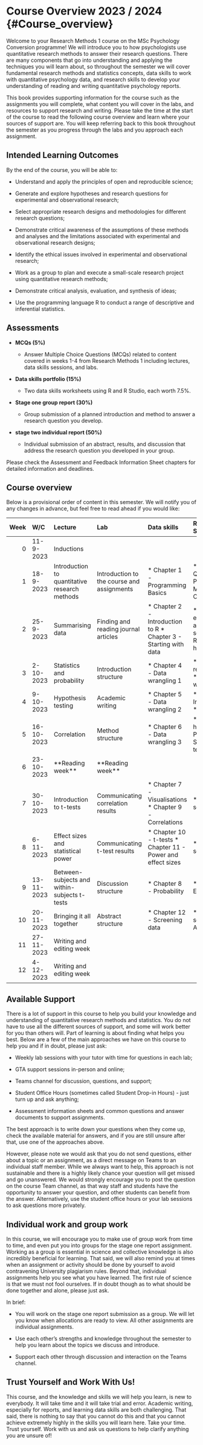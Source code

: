 

# Course Overview 2023 / 2024 {#Course_overview}

Welcome to your Research Methods 1 course on the MSc Psychology Conversion programme! We will introduce you to how psychologists use quantitative research methods to answer their research questions. There are many components that go into understanding and applying the techniques you will learn about, so throughout the semester we will cover fundamental research methods and statistics concepts, data skills to work with quantitative psychology data, and research skills to develop your understanding of reading and writing quantitative psychology reports. 

This book provides supporting information for the course such as the assignments you will complete, what content you will cover in the labs, and resources to support research and writing. Please take the time at the start of the course to read the following course overview and learn where your sources of support are. You will keep referring back to this book throughout the semester as you progress through the labs and you approach each assignment.

## Intended Learning Outcomes

By the end of the course, you will be able to:

- Understand and apply the principles of open and reproducible science;

- Generate and explore hypotheses and research questions for experimental and observational research;

- Select appropriate research designs and methodologies for different research questions;

- Demonstrate critical awareness of the assumptions of these methods and analyses and the limitations associated with experimental and observational research designs;

- Identify the ethical issues involved in experimental and observational research;

- Work as a group to plan and execute a small-scale research project using quantitative research methods;

- Demonstrate critical analysis, evaluation, and synthesis of ideas;

- Use the programming language R to conduct a range of descriptive and inferential statistics.

## Assessments

- **MCQs (5%)**

    - Answer Multiple Choice Questions (MCQs) related to content covered in weeks 1-4 from Research Methods 1 including lectures, data skills sessions, and labs.

- **Data skills portfolio (15%)**

    - Two data skills worksheets using R and R Studio, each worth 7.5%.

- **Stage one group report (30%)**

    - Group submission of a planned introduction and method to answer a research question you develop. 

 - **stage two individual report (50%)** 
 
    - Individual submission of an abstract, results, and discussion that address the research question you developed in your group. 

Please check the Assessment and Feedback Information Sheet chapters for detailed information and deadlines.

## Course overview

Below is a provisional order of content in this semester. We will notify you of any changes in advance, but feel free to read ahead if you would like:

<table>
 <thead>
  <tr>
   <th style="text-align:right;"> Week </th>
   <th style="text-align:left;"> W/C </th>
   <th style="text-align:left;"> Lecture </th>
   <th style="text-align:left;"> Lab </th>
   <th style="text-align:left;"> Data skills </th>
   <th style="text-align:left;"> Research Skills </th>
   <th style="text-align:left;"> Assessment </th>
  </tr>
 </thead>
<tbody>
  <tr>
   <td style="text-align:right;"> 0 </td>
   <td style="text-align:left;"> 11-9-2023 </td>
   <td style="text-align:left;"> Inductions </td>
   <td style="text-align:left;">  </td>
   <td style="text-align:left;">  </td>
   <td style="text-align:left;">  </td>
   <td style="text-align:left;">  </td>
  </tr>
  <tr>
   <td style="text-align:right;"> 1 </td>
   <td style="text-align:left;"> 18-9-2023 </td>
   <td style="text-align:left;"> Introduction to quantitative research methods </td>
   <td style="text-align:left;"> Introduction to the course and assignments </td>
   <td style="text-align:left;"> * Chapter 1 - Programming Basics </td>
   <td style="text-align:left;"> * Quantitative Project / MSLQ Overview </td>
   <td style="text-align:left;">  </td>
  </tr>
  <tr>
   <td style="text-align:right;"> 2 </td>
   <td style="text-align:left;"> 25-9-2023 </td>
   <td style="text-align:left;"> Summarising data </td>
   <td style="text-align:left;"> Finding and reading journal articles </td>
   <td style="text-align:left;"> * Chapter 2 - Introduction to R
* Chapter 3 - Starting with data </td>
   <td style="text-align:left;"> * Types of evidence and finding sources
* RQs and hypotheses </td>
   <td style="text-align:left;">  </td>
  </tr>
  <tr>
   <td style="text-align:right;"> 3 </td>
   <td style="text-align:left;"> 2-10-2023 </td>
   <td style="text-align:left;"> Statistics and probability </td>
   <td style="text-align:left;"> Introduction structure </td>
   <td style="text-align:left;"> * Chapter 4 - Data wrangling 1 </td>
   <td style="text-align:left;"> * APA referencing
* Academic writing </td>
   <td style="text-align:left;"> Formative: Group work agreement </td>
  </tr>
  <tr>
   <td style="text-align:right;"> 4 </td>
   <td style="text-align:left;"> 9-10-2023 </td>
   <td style="text-align:left;"> Hypothesis testing </td>
   <td style="text-align:left;"> Academic writing </td>
   <td style="text-align:left;"> * Chapter 5 - Data wrangling 2 </td>
   <td style="text-align:left;"> * Introductions
* Rationale </td>
   <td style="text-align:left;">  </td>
  </tr>
  <tr>
   <td style="text-align:right;"> 5 </td>
   <td style="text-align:left;"> 16-10-2023 </td>
   <td style="text-align:left;"> Correlation </td>
   <td style="text-align:left;"> Method structure </td>
   <td style="text-align:left;"> * Chapter 6 - Data wrangling 3 </td>
   <td style="text-align:left;"> * RQ and hypotheses Padlet
* Stage one template </td>
   <td style="text-align:left;"> MCQ </td>
  </tr>
  <tr>
   <td style="text-align:right;"> 6 </td>
   <td style="text-align:left;"> 23-10-2023 </td>
   <td style="text-align:left;"> **Reading week** </td>
   <td style="text-align:left;"> **Reading week** </td>
   <td style="text-align:left;">  </td>
   <td style="text-align:left;">  </td>
   <td style="text-align:left;">  </td>
  </tr>
  <tr>
   <td style="text-align:right;"> 7 </td>
   <td style="text-align:left;"> 30-10-2023 </td>
   <td style="text-align:left;"> Introduction to t-tests </td>
   <td style="text-align:left;"> Communicating correlation results </td>
   <td style="text-align:left;"> * Chapter 7 - Visualisations
* Chapter 9 - Correlations </td>
   <td style="text-align:left;"> * Method section </td>
   <td style="text-align:left;"> Data skills 1 </td>
  </tr>
  <tr>
   <td style="text-align:right;"> 8 </td>
   <td style="text-align:left;"> 6-11-2023 </td>
   <td style="text-align:left;"> Effect sizes and statistical power </td>
   <td style="text-align:left;"> Communicating t-test results </td>
   <td style="text-align:left;"> * Chapter 10 - t-tests
* Chapter 11 - Power and effect sizes </td>
   <td style="text-align:left;"> * Results section </td>
   <td style="text-align:left;"> Stage one report </td>
  </tr>
  <tr>
   <td style="text-align:right;"> 9 </td>
   <td style="text-align:left;"> 13-11-2023 </td>
   <td style="text-align:left;"> Between-subjects and within-subjects t-tests </td>
   <td style="text-align:left;"> Discussion structure </td>
   <td style="text-align:left;"> * Chapter 8 - Probability </td>
   <td style="text-align:left;"> * Plagirism 
* Ethics </td>
   <td style="text-align:left;">  </td>
  </tr>
  <tr>
   <td style="text-align:right;"> 10 </td>
   <td style="text-align:left;"> 20-11-2023 </td>
   <td style="text-align:left;"> Bringing it all together </td>
   <td style="text-align:left;"> Abstract structure </td>
   <td style="text-align:left;"> * Chapter 12 - Screening data </td>
   <td style="text-align:left;"> * Discussion section
* Abstracts </td>
   <td style="text-align:left;"> Data skills 2 </td>
  </tr>
  <tr>
   <td style="text-align:right;"> 11 </td>
   <td style="text-align:left;"> 27-11-2023 </td>
   <td style="text-align:left;"> Writing and editing week </td>
   <td style="text-align:left;">  </td>
   <td style="text-align:left;">  </td>
   <td style="text-align:left;">  </td>
   <td style="text-align:left;">  </td>
  </tr>
  <tr>
   <td style="text-align:right;"> 12 </td>
   <td style="text-align:left;"> 4-12-2023 </td>
   <td style="text-align:left;"> Writing and editing week </td>
   <td style="text-align:left;">  </td>
   <td style="text-align:left;">  </td>
   <td style="text-align:left;">  </td>
   <td style="text-align:left;"> Stage two report </td>
  </tr>
</tbody>
</table>

## Available Support

There is a lot of support in this course to help you build your knowledge and understanding of quantitative research methods and statistics. You do not have to use all the different sources of support, and some will work better for you than others will. Part of learning is about finding what helps you best. Below are a few of the main approaches we have on this course to help you and if in doubt, please just ask:

- Weekly lab sessions with your tutor with time for questions in each lab;

- GTA support sessions in-person and online;

- Teams channel for discussion, questions, and support;

- Student Office Hours (sometimes called Student Drop-in Hours) - just turn up and ask anything;

- Assessment information sheets and common questions and answer documents to support assignments.

The best approach is to write down your questions when they come up, check the available material for answers, and if you are still unsure after that, use one of the approaches above.

However, please note we would ask that you do not send questions, either about a topic or an assignment, as a direct message on Teams to an individual staff member. While we always want to help, this approach is not sustainable and there is a highly likely chance your question will get missed and go unanswered. We would strongly encourage you to post the question on the course Team channel, as that way staff and students have the opportunity to answer your question, and other students can benefit from the answer. Alternatively, use the student office hours or your lab sessions to ask questions more privately.

## Individual work and group work

In this course, we will encourage you to make use of group work from time to time, and even put you into groups for the stage one report assignment. Working as a group is essential in science and collective knowledge is also incredibly beneficial for learning. That said, we will also remind you at times when an assignment or activity should be done by yourself to avoid contravening University plagiarism rules. Beyond that, individual assignments help you see what you have learned. The first rule of science is that we must not fool ourselves. If in doubt though as to what should be done together and alone, please just ask.

In brief:

- You will work on the stage one report submission as a group. We will let you know when allocations are ready to view. All other assignments are individual assignments.

- Use each other’s strengths and knowledge throughout the semester to help you learn about the topics we discuss and introduce.

- Support each other through discussion and interaction on the Teams channel.

## Trust Yourself and Work With Us!

This course, and the knowledge and skills we will help you learn, is new to everybody. It will take time and it will take trial and error. Academic writing, especially for reports, and learning data skills are both challenging. That said, there is nothing to say that you cannot do this and that you cannot achieve extremely highly in the skills you will learn here. Take your time. Trust yourself. Work with us and ask us questions to help clarify anything you are unsure of!
